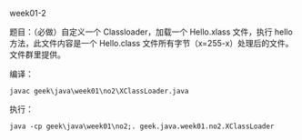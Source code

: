 week01-2

题目：（必做）自定义一个 Classloader，加载一个 Hello.xlass 文件，执行 hello 方法，此文件内容是一个 Hello.class 文件所有字节（x=255-x）处理后的文件。文件群里提供。

编译：
```
javac geek\java\week01\no2\XClassLoader.java
```

执行：
```
java -cp geek\java\week01\no2;. geek.java.week01.no2.XClassLoader
```
